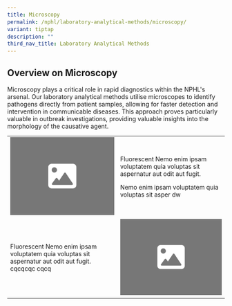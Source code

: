 ```yaml
---
title: Microscopy
permalink: /nphl/laboratory-analytical-methods/microscopy/
variant: tiptap
description: ""
third_nav_title: Laboratory Analytical Methods
---
```

<h2>Overview on Microscopy</h2>
<p>Microscopy plays a critical role in rapid diagnostics within the NPHL's
arsenal. Our laboratory analytical methods utilise microscopes to identify
pathogens directly from patient samples, allowing for faster detection
and intervention in communicable diseases. This approach proves particularly
valuable in outbreak investigations, providing valuable insights into the
morphology of the causative agent.</p>
<table style="minWidth: 50px">
<colgroup>
<col>
<col>
</colgroup>
<tbody>
<tr>
<td rowspan="1" colspan="1">
<div class="isomer-image-wrapper">
<img style="width: 100%;" height="auto" width="100%" alt="" src="/images/4_3.png">
</div>
</td>
<td rowspan="1" colspan="1">
<p>Fluorescent Nemo enim ipsam voluptatem quia voluptas sit aspernatur aut
odit aut fugit.</p>
<p>Nemo enim ipsam voluptatem quia voluptas sit asper dw</p>
</td>
</tr>
<tr>
<td rowspan="1" colspan="1">
<p>Fluorescent Nemo enim ipsam voluptatem quia voluptas sit aspernatur aut
odit aut fugit. cqcqcqc cqcq</p>
<p></p>
</td>
<td rowspan="1" colspan="1">
<div class="isomer-image-wrapper">
<img style="width: 100%;" height="auto" width="100%" alt="" src="/images/4_3.png">
</div>
</td>
</tr>
</tbody>
</table>
<p></p>